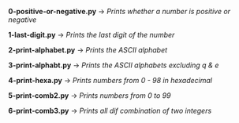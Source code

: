 **0-positive-or-negative.py** -> *Prints whether a number is positive or negative*

**1-last-digit.py** -> *Prints the last digit of the number*

**2-print-alphabet.py** -> *Prints the ASCII alphabet*

**3-print-alphabt.py** -> *Prints the ASCII alphabets excluding q & e*

**4-print-hexa.py** -> *Prints numbers from 0 - 98 in hexadecimal*

**5-print-comb2.py** -> *Prints numbers from 0 to 99*

**6-print-comb3.py** -> *Prints all dif combination of two integers*
